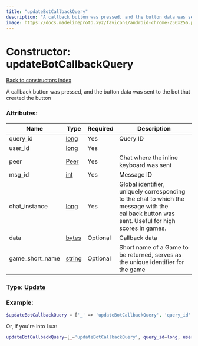 ```yaml
---
title: "updateBotCallbackQuery"
description: "A callback button was pressed, and the button data was sent to the bot that created the button"
image: https://docs.madelineproto.xyz/favicons/android-chrome-256x256.png
---
```

# Constructor: updateBotCallbackQuery  
[Back to constructors index](index.md)



A callback button was pressed, and the button data was sent to the bot that created the button

### Attributes:

| Name     |    Type       | Required | Description |
|----------|---------------|----------|-------------|
|query\_id|[long](../types/long.md) | Yes|Query ID|
|user\_id|[long](../types/long.md) | Yes|
|peer|[Peer](../types/Peer.md) | Yes|Chat where the inline keyboard was sent|
|msg\_id|[int](../types/int.md) | Yes|Message ID|
|chat\_instance|[long](../types/long.md) | Yes|Global identifier, uniquely corresponding to the chat to which the message with the callback button was sent. Useful for high scores in games.|
|data|[bytes](../types/bytes.md) | Optional|Callback data|
|game\_short\_name|[string](../types/string.md) | Optional|Short name of a Game to be returned, serves as the unique identifier for the game|



### Type: [Update](../types/Update.md)


### Example:

```php
$updateBotCallbackQuery = ['_' => 'updateBotCallbackQuery', 'query_id' => long, 'user_id' => long, 'peer' => Peer, 'msg_id' => int, 'chat_instance' => long, 'data' => 'bytes', 'game_short_name' => 'string'];
```  


Or, if you're into Lua:

```lua
updateBotCallbackQuery={_='updateBotCallbackQuery', query_id=long, user_id=long, peer=Peer, msg_id=int, chat_instance=long, data='bytes', game_short_name='string'}

```


